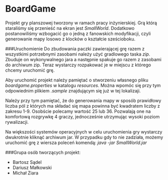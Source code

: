 BoardGame
=========

Projekt gry planszowej tworzony w ramach pracy inżynierskiej. Grą którą staraliśmy się przenieść na ekran jest
_SmallWorld_. Dodatkowo postanowiliśmy wzbogacić go o jedną z fanowskich modyfikacji, czyli generowanie mapy losowo z
 klocków o kształcie sześcioboku.


###Uruchomienie
Do zbudowania paczki zawierającej grę razem z wszystkimi potrzebnymi zasobami należy użyć gradlowego taska _zip_.
Zbuduje on wykonywalnego jara a następnie spakuje go razem z zasobami do archiwum zip.
Teraz wystarczy rozpakować je w miejscu z którego chcemy uruchomić grę.

Aby uruchomić projekt należy pamiętać o stworzeniu własnego pliku _boardgame.properties_ w katalogu _resources_.
Można wpomóc się przy tym odpowiednim plikiem _.sample_ znajdującym się już w tej lokalizaji.

Należy przy tym pamiętać, że do generowania mapy w sposób prawidłowy liczba
pól z których ma składać się mapa powinna być kwadratem liczby z zakresu 1-9.
Osobście polecamy wartość 25 lub 36. Pozwalają one na komfortową rozgrywkę 4 graczy,
jednocześnie utrzymując wysoki poziom rywalizacji.

Na większości systemów operacyjnych w celu uruchomienia gry wystarczy dwukrotnie kliknąć archiwum jar.
W przypadku gdy to nie zadziała, możemy uruchomić grę z wiersza poleceń komendą:
_java -jar SmallWorld.jar_

###Grupa osób tworzących projekt:
- Bartosz Sądel
- Dariusz Małkowski
- Michał Ziara